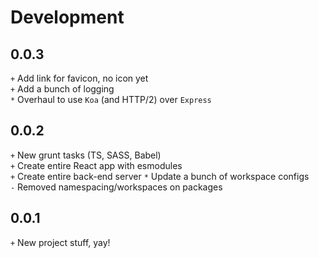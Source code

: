 
# Development
## 0.0.3
`+` Add link for favicon, no icon yet  
`+` Add a bunch of logging  
`*` Overhaul to use `Koa` (and HTTP/2) over `Express`  

## 0.0.2
`+` New grunt tasks (TS, SASS, Babel)  
`+` Create entire React app with esmodules  
`+` Create entire back-end server
`*` Update a bunch of workspace configs  
`-` Removed namespacing/workspaces on packages  

## 0.0.1
`+` New project stuff, yay!  

